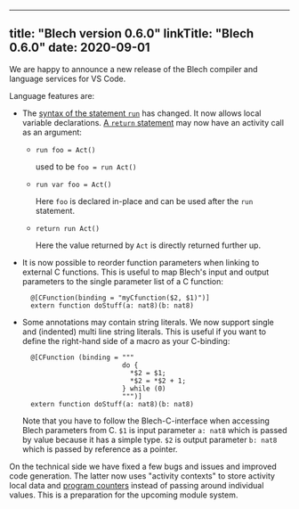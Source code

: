 
---
title: "Blech version 0.6.0"
linkTitle: "Blech 0.6.0"
date: 2020-09-01
---

We are happy to announce a new release of the Blech compiler and language services for VS Code.

Language features are:
* The [syntax of the statement `run`](/docs/user-manual/controlflow/statements/#run) has changed. It now allows local variable declarations. [A `return` statement](/docs/user-manual/controlflow/statements/#return) may now have an activity call as an argument:
  * `run foo = Act()` 
  
    used to be `foo = run Act()` 
  * `run var foo = Act()` 
    
    Here `foo` is declared in-place and can be used after the `run` statement.
  * `return run Act()` 
  
    Here the value returned by `Act` is directly returned further up.
* It is now possible to reorder function parameters when linking to external C functions. This is useful to map Blech's input and output parameters to the single parameter list of a C function:

        @[CFunction(binding = "myCfunction($2, $1)")]
        extern function doStuff(a: nat8)(b: nat8)

* Some annotations may contain string literals. We now support single and (indented) multi line string literals. This is useful if you want to define the right-hand side of a macro as your C-binding:
        
        @[CFunction (binding = """
                               do {
                                 *$2 = $1;
                                 *$2 = *$2 + 1;
                               } while (0)
                               """)]
        extern function doStuff(a: nat8)(b: nat8)
        
    Note that you have to follow the Blech-C-interface when accessing Blech parameters from C. 
    `$1` is input parameter `a: nat8` which is passed by value because it has a simple type.
    `$2` is output parameter `b: nat8` which is passed by reference as a pointer.

On the technical side we have fixed a few bugs and issues and improved code generation.
The latter now uses "activity contexts" to store activity local data and [program counters](/docs/blechc-development/pctree/) instead of passing around individual values.
This is a preparation for the upcoming module system.